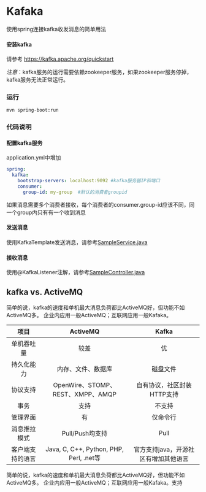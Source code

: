 Kafaka
===========================

使用spring连接kafka收发消息的简单用法


#### 安装kafka

请参考 https://kafka.apache.org/quickstart

*注意*：kafka服务的运行需要依赖zookeeper服务，如果zookeeper服务停掉，kafka服务无法正常运行。

### 运行
```bash
mvn spring-boot:run
```

### 代码说明

#### 配置kafka服务

application.yml中增加
```yml
spring:
  kafka:
    bootstrap-servers: localhost:9092 #kafka服务器IP和端口
    consumer:
      group-id: my-group  #默认的消费者groupid
```
如果消息需要多个消费者接收，每个消费者的consumer.group-id应该不同，同一个group内只有有一个收到消息

#### 发送消息

使用KafkaTemplate发送消息，请参考[SampleService.java](src/main/java/cn/devmgr/tutorial/SampleService.java)


#### 接收消息

使用@KafkaListener注解，请参考[SampleController.java](src/main/java/cn/devmgr/tutorial/SampleController.java)


## kafka vs. ActiveMQ
简单的说，kafka的速度和单机最大消息负荷都比ActiveMQ好，但功能不如ActiveMQ多。 企业内应用一般ActiveMQ；互联网应用一般Kafaka。

项目 | ActiveMQ | Kafka |
|:------------:|:------------:|:------------:|
|单机吞吐量 | 较差 | 优 |
|持久化能力 | 内存、文件、数据库 | 磁盘文件 |
|协议支持 |OpenWire、STOMP、REST、XMPP、AMQP | 自有协议，社区封装HTTP支持 |
|事务| 支持 |不支持|
|管理界面|有|仅命令行|
|消息推拉模式| Pull/Push均支持 | Pull |
|客户端支持的语言|Java, C, C++, Python, PHP, Perl, .net等 |官方支持java，开源社区有增加其他语言|


简单的说，kafka的速度和单机最大消息负荷都比ActiveMQ好，但功能不如ActiveMQ多。 企业内应用一般ActiveMQ；互联网应用一般Kafaka。支持

